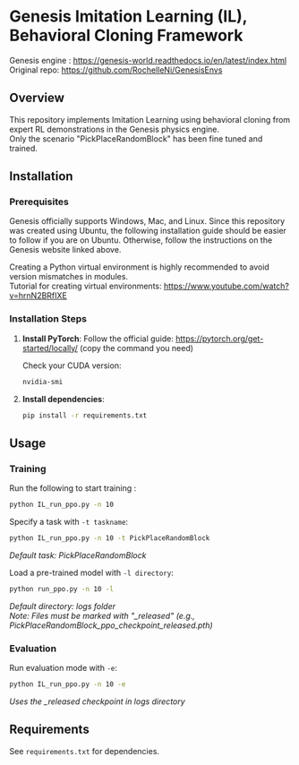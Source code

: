 # Genesis Imitation Learning (IL), Behavioral Cloning Framework

Genesis engine : https://genesis-world.readthedocs.io/en/latest/index.html <br>
Original repo: https://github.com/RochelleNi/GenesisEnvs

## Overview

This repository implements Imitation Learning using behavioral cloning from expert RL demonstrations in the Genesis physics engine. <br>
Only the scenario "PickPlaceRandomBlock" has been fine tuned and trained.

## Installation

### Prerequisites

Genesis officially supports Windows, Mac, and Linux. Since this repository was created using Ubuntu, the following installation guide should be easier to follow if you are on Ubuntu. Otherwise, follow the instructions on the Genesis website linked above.

Creating a Python virtual environment is highly recommended to avoid version mismatches in modules.  
Tutorial for creating virtual environments: https://www.youtube.com/watch?v=hrnN2BRfIXE

### Installation Steps

1. **Install PyTorch**:
   Follow the official guide: https://pytorch.org/get-started/locally/ (copy the command you need)
   
   Check your CUDA version:
   ```bash
   nvidia-smi
   ```

2. **Install dependencies**:
   ```bash
   pip install -r requirements.txt
   ```

## Usage

### Training

Run the following to start training :
```bash
python IL_run_ppo.py -n 10
```

Specify a task with `-t taskname`:
```bash
python IL_run_ppo.py -n 10 -t PickPlaceRandomBlock
```
*Default task: PickPlaceRandomBlock*

Load a pre-trained model with `-l directory`:
```bash
python run_ppo.py -n 10 -l
```
*Default directory: logs folder* <br>
*Note: Files must be marked with "_released" (e.g., PickPlaceRandomBlock_ppo_checkpoint_released.pth)*

### Evaluation

Run evaluation mode with `-e`:
```bash
python IL_run_ppo.py -n 10 -e
```
*Uses the _released checkpoint in logs directory*

## Requirements

See `requirements.txt` for dependencies.
